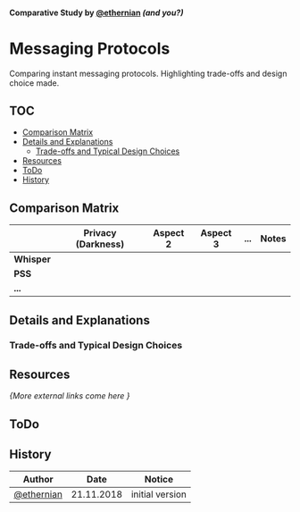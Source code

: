 #### Comparative Study by [@ethernian](https://ethereum-magicians.org/u/ethernian/) *(and you?)*
#  Messaging Protocols

Comparing instant messaging protocols.
Highlighting trade-offs and design choice made. 

## TOC
* [Comparison Matrix](#comparison-matrix) 
* [Details and Explanations](#Details-and-Explanations)
   * [Trade-offs and Typical Design Choices](#trade-offs-and-typical-design-choices)
* [Resources](#resources)
* [ToDo](#todo)
* [History](#history)
## Comparison Matrix

|            | Privacy (Darkness) | Aspect 2 | Aspect 3 | ... | Notes |  
|------------|----------|----------|----------|-----|-------|
|**Whisper** |          |          |          |     |       |
|**PSS**     |          |          |          |     |       |
| **...**    |          |          |          |     |       |

## Details and Explanations
### Trade-offs and Typical Design Choices

## Resources
_{More external links come here }_

## ToDo

## History

| Author     | Date | Notice |
|------------|------|--------|
|[@ethernian](https://ethereum-magicians.org/u/ethernian)| 21.11.2018| initial version |     

